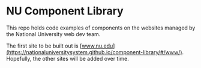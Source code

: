 # NU Component Library

This repo holds code examples of components on the websites managed by the National University web dev team.

The first site to be built out is [www.nu.edu](https://nationaluniversitysystem.github.io/component-library/#/www/). Hopefully, the other sites will be added over time.
